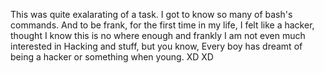This was quite exalarating of a task. I got to know so many of bash's commands. And to be frank, for the first time in my life, I felt like a hacker, thought I know this is no where enough and frankly I am not even much interested in Hacking and stuff, but you know, Every boy has dreamt of being a hacker or something when young. XD XD
